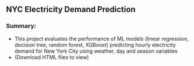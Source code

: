 ## NYC Electricity Demand Prediction
### Summary:
  * This project evaluates the performance of ML models (linear regression, decision tree, random forest, XGBoost) predicting hourly electricity demand for New York City using weather, day and season variables
  * (Download HTML files to view)
